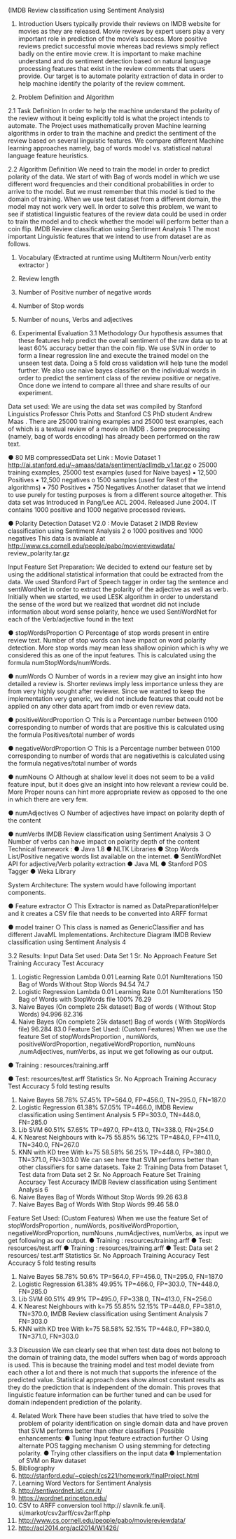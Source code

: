 
(IMDB Review classification using Sentiment Analysis)
1. Introduction
Users typically provide their reviews on IMDB website for movies as they are released. Movie
reviews by expert users play a very important role in prediction of the movie’s success. More
positive reviews predict successful movie whereas bad reviews simply reflect badly on the
entire movie crew. It is important to make machine understand and do sentiment detection
based on natural language processing features that exist in the review comments that users
provide. Our target is to automate polarity extraction of data in order to help machine identify
the polarity of the review comment.

2. Problem Definition and Algorithm

2.1 Task Definition
In order to help the machine understand the polarity of the review without it being explicitly
told is what the project intends to automate. The Project uses mathematically proven Machine
learning algorithms in order to train the machine and predict the sentiment of the review
based on several linguistic features. We compare different Machine learning approaches
namely, bag of words model vs. statistical natural language feature heuristics.

2.2 Algorithm Definition
We need to train the model in order to predict polarity of the data. We start of with Bag of
words model in which we use different word frequencies and their conditional probabilities in
order to arrive to the model. But we must remember that this model is tied to the domain of
training. When we use test dataset from a different domain, the model may not work very well.
In order to solve this problem, we want to see if statistical linguistic features of the review data
could be used in order to train the model and to check whether the model will perform better
than a coin flip.
IMDB Review classification using Sentiment Analysis 1
The most important Linguistic features that we intend to use from dataset are as follows.
  1. Vocabulary (Extracted at runtime using Multiterm Noun/verb entity extractor )
  2. Review length
  3. Number of Positive number of negative words
  4. Number of Stop words
  5. Number of nouns, Verbs and adjectives

3. Experimental Evaluation
3.1 Methodology
Our hypothesis assumes that these features help predict the overall sentiment of the raw data
up to at least 60% accuracy better
than the coin flip. We use SVN in order to form a linear
regression line and execute the trained model on the unseen test data. Doing a 5 fold cross
validation will help tune the model further.
We also use naive bayes classifier on the individual words in order to predict the sentiment
class of the review positive
or negative. Once done we intend to compare all three and share results of our experiment.


Data set used:
We are using the data set was compiled by Stanford Linguistics Professor Chris Potts and
Stanford CS PhD student Andrew Maas . There are 25000 training examples and 25000 test
examples, each of which is a textual review of a movie on IMDB . Some preprocessing (namely,
bag of words encoding) has already been performed on the raw text.

● 80 MB compressedData set Link : Movie Dataset 1
http://ai.stanford.edu/~amaas/data/sentiment/aclImdb_v1.tar.gz
o 25000 training examples, 25000 test examples (used for Naive bayes)
▪ 12,500 Positives
▪ 12,500 negatives
o 1500 samples (used for Rest of the algorithms)
▪ 750 Positives
▪ 750 Negatives
Another dataset that we intend to use purely for testing purposes is from a different source
altogether. This data set was Introduced in Pang/Lee ACL 2004. Released June 2004. IT contains
1000 positive and 1000 negative processed reviews.

● Polarity Detection Dataset V2.0 : Movie Dataset 2
IMDB Review classification using Sentiment Analysis 2
o 1000 positives and 1000 negatives
This data is available at
http://www.cs.cornell.edu/people/pabo/moviereviewdata/
review_polarity.tar.gz


Input Feature Set Preparation:
We decided to extend our feature set by using the additional statistical information that could
be extracted from the data. We used Stanford Part of Speech tagger in order tag the sentence
and sentiWordNet in order to extract the polarity of the adjective as well as verb.
Initially when we started, we used LESK algorithm in order to understand the sense of the word
but we realized that wordnet did not include information about word sense polarity, hence we
used SentiWordNet for each of the Verb/adjective found in the text

● stopWordsProportion
○ Percentage of stop words present in entire review text. Number of stop words
can have impact on word polarity detection. More stop words may mean less
shallow opinion which is why we considered this as one of the input features.
This is calculated using the formula numStopWords/numWords.

● numWords
○ Number of words in a review may give an insight into how detailed a review is.
Shorter reviews imply less importance unless they are from very highly sought
after reviewer. Since we wanted to keep the implementation very generic, we
did not include features that could not be applied on any other data apart from
imdb or even review data.

● positiveWordProportion
○ This is a Percentage number between 0100
corresponding to number of words
that are positive this
is calculated using the formula Positives/total number of
words

● negativeWordProportion
○ This is a Percentage number between 0100
corresponding to number of words
that are negativethis
is calculated using the formula negatives/total number of
words

● numNouns
○ Although at shallow level it does not seem to be a valid feature input, but it does
give an insight into how relevant a review could be. More Proper nouns can hint
more appropriate review as opposed to the one in which there are very few.

● numAdjectives
○ Number of adjectives have impact on polarity depth of the content

● numVerbs
IMDB Review classification using Sentiment Analysis 3
○ Number of verbs can have impact on polarity depth of the content
Technical framework :
● Java 1.8
● NLTK Libraries
● Stop Words List/Positive negative words list available on the internet.
● SentiWordNet
API for adjective/Verb polarity extraction
● Java ML
● Stanford POS Tagger
● Weka Library


System Architecture:
The system would have following important components.

● Feature extractor
○ This Extractor is named as DataPreparationHelper and it creates a CSV file that
needs to be converted into ARFF format

● model trainer
○ This class is named as GenericClassifier and has different JavaML
Implementations.
Architecture Diagram
IMDB Review classification using Sentiment Analysis 4


3.2 Results:
Input Data Set used: Data Set 1
Sr. No Approach Feature Set Training
Accuracy
Test
Accuracy
1. Logistic Regression
Lambda 0.01
Learning Rate 0.01
NumIterations 150
Bag of Words
Without Stop
Words
94.54 74.7
2. Logistic Regression
Lambda 0.01
Learning Rate 0.01
NumIterations 150
Bag of Words with
StopWords file
100% 76.29
3. Naive Bayes (On complete 25k
dataset)
Bag of words
( Without Stop
Words)
94.996 82.316
4. Naive Bayes (On complete 25k
dataset)
Bag of words
( With StopWords
file)
96.284 83.0
Feature Set Used: (Custom Features)
When we use the feature Set of stopWordsProportion , numWords, positiveWordProportion,
negativeWordProportion, numNouns ,numAdjectives, numVerbs, as input we get following as
our output.

● Training : resources/training.arff

● Test: resources/test.arff
Statistics
Sr. No Approach Training
Accuracy
Test Accuracy 5 fold testing
results
1. Naive Bayes 58.78% 57.45% TP=564.0,
FP=456.0,
TN=295.0,
FN=187.0
2. Logistic Regression 61.38% 57.05% TP=466.0,
IMDB Review classification using Sentiment Analysis 5
FP=303.0,
TN=448.0,
FN=285.0
3. Lib SVM 60.51% 57.65%
TP=497.0,
FP=413.0,
TN=338.0,
FN=254.0
4. K Nearest Neighbours
with k=75
55.85% 56.12% TP=484.0,
FP=411.0,
TN=340.0,
FN=267.0
5. KNN with KD tree
With k=75
58.58% 56.25% TP=448.0,
FP=380.0,
TN=371.0,
FN=303.0
We can see here that SVM performs better than other classifiers for same datasets.
Take 2: Training Data from Dataset 1, Test data from Data set 2
Sr. No Approach Feature Set Training
Accuracy
Test
Accuracy
IMDB Review classification using Sentiment Analysis 6
1. Naive Bayes Bag of Words
Without Stop
Words
99.26 63.8
2. Naive Bayes Bag of Words
With Stop Words
99.46 58.0


Feature Set Used: (Custom Features)
When we use the feature Set of stopWordsProportion , numWords, positiveWordProportion,
negativeWordProportion, numNouns ,numAdjectives, numVerbs, as input we get following as
our output.
● Training : resources/training.arff
● Test: resources/test.arff
● Training : resources/training.arff
● Test: Data set 2 resources/
test.arff
Statistics
Sr. No Approach Training
Accuracy
Test Accuracy 5 fold testing
results
1. Naive Bayes 58.78% 50.6% TP=564.0,
FP=456.0,
TN=295.0,
FN=187.0
2. Logistic Regression 61.38% 49.95% TP=466.0,
FP=303.0,
TN=448.0,
FN=285.0
3. Lib SVM 60.51% 49.9%
TP=495.0,
FP=338.0,
TN=413.0,
FN=256.0
4. K Nearest Neighbours
with k=75
55.85% 52.15% TP=448.0,
FP=381.0,
TN=370.0,
IMDB Review classification using Sentiment Analysis 7
FN=303.0
5. KNN with KD tree
With k=75
58.58% 52.15% TP=448.0,
FP=380.0,
TN=371.0,
FN=303.0

3.3 Discussion
We can clearly see that when test data does not belong to the domain of training data, the
model suffers when bag of words approach is used. This is because the training model and test
model deviate from each other a lot and there is not much that supports the inference of the
predicted value.
Statistical approach does show almost constant results as they do the prediction that is
independent of the domain. This proves that linguistic feature information can be further tuned
and can be used for domain independent prediction of the polarity.

4. Related Work
There have been studies that have tried to solve the problem of polarity identification on single
domain data and have proven that SVM performs better than other classifiers [
Possible enhancements:
● Tuning Input feature extraction further
○ Using alternate POS tagging mechanism
○ using stemming for detecting polarity.
● Trying other classifiers on the input data
● Implementation of SVM on Raw dataset
5. Bibliography
1. http://stanford.edu/~cpiech/cs221/homework/finalProject.html
2. Learning Word Vectors for Sentiment Analysis
3. http://sentiwordnet.isti.cnr.it/
4. https://wordnet.princeton.edu/
5. CSV to ARFF conversion tool http://
slavnik.fe.unilj.
si/markot/csv2arff/csv2arff.php
6. http://www.cs.cornell.edu/people/pabo/moviereviewdata/
7. http://acl2014.org/acl2014/W1426/
